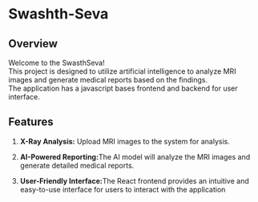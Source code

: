 # Swashth-Seva
<h2>Overview</h2>
<p>Welcome to the SwasthSeva!<br>This project is designed to utilize artificial intelligence to analyze MRI images and generate medical reports based on the findings.<br>The application has a javascript bases frontend and backend for user interface.</p>
<h2>Features</h2>
<ol>
  <li>
      <p><b>X-Ray Analysis:</b> Upload MRI images to the system for analysis. </p>
  </li>
  <li>
    <p>
        <b>AI-Powered Reporting:</b>The AI model will analyze the MRI images and generate detailed medical reports.
    </p>
  </li>
  <li>
    <p>
        <b>User-Friendly Interface:</b>The React frontend provides an intuitive and easy-to-use interface for users to interact with the application
    </p>
  </li>
</ol>
